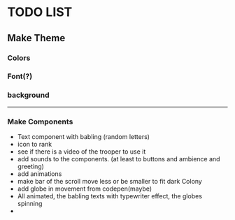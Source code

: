 # TODO LIST

## Make Theme

### Colors

### Font(?)

### background

---

### Make Components

- Text component with babling (random letters)
- icon to rank
- see if there is a video of the trooper to use it
- add sounds to the components. (at least to buttons and ambience and greeting)
- add animations
- make bar of the scroll move less or be smaller to fit dark Colony
- add globe in movement from codepen(maybe)
- All animated, the babling texts with typewriter effect, the globes spinning
-
